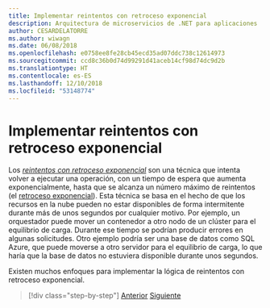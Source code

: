 ```yaml
---
title: Implementar reintentos con retroceso exponencial
description: Arquitectura de microservicios de .NET para aplicaciones .NET en contenedor | Implementar reintentos con retroceso exponencial
author: CESARDELATORRE
ms.author: wiwagn
ms.date: 06/08/2018
ms.openlocfilehash: e0758ee8fe28cb45ecd35ad07ddc738c12614973
ms.sourcegitcommit: ccd8c36b0d74d99291d41aceb14cf98d74dc9d2b
ms.translationtype: HT
ms.contentlocale: es-ES
ms.lasthandoff: 12/10/2018
ms.locfileid: "53148774"
---
```

# <a name="implement-retries-with-exponential-backoff"></a>Implementar reintentos con retroceso exponencial

Los [*reintentos con retroceso exponencial*](https://docs.microsoft.com/azure/architecture/patterns/retry) son una técnica que intenta volver a ejecutar una operación, con un tiempo de espera que aumenta exponencialmente, hasta que se alcanza un número máximo de reintentos (el [retroceso exponencial](https://en.wikipedia.org/wiki/Exponential_backoff)). Esta técnica se basa en el hecho de que los recursos en la nube pueden no estar disponibles de forma intermitente durante más de unos segundos por cualquier motivo. Por ejemplo, un orquestador puede mover un contenedor a otro nodo de un clúster para el equilibrio de carga. Durante ese tiempo se podrían producir errores en algunas solicitudes. Otro ejemplo podría ser una base de datos como SQL Azure, que puede moverse a otro servidor para el equilibrio de carga, lo que haría que la base de datos no estuviera disponible durante unos segundos.

Existen muchos enfoques para implementar la lógica de reintentos con retroceso exponencial.

>[!div class="step-by-step"]
>[Anterior](partial-failure-strategies.md)
>[Siguiente](implement-resilient-entity-framework-core-sql-connections.md)